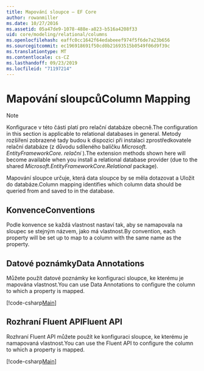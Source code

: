 ```yaml
---
title: Mapování sloupce – EF Core
author: rowanmiller
ms.date: 10/27/2016
ms.assetid: 05a47de9-1078-488e-a823-b516a4208f33
uid: core/modeling/relational/columns
ms.openlocfilehash: eaffc0cc1642f64edabeeef974f5f6de7a23b656
ms.sourcegitcommit: ec196918691f50cd0b21693515b0549f06d9f39c
ms.translationtype: MT
ms.contentlocale: cs-CZ
ms.lasthandoff: 09/23/2019
ms.locfileid: "71197214"
---
```

# <a name="column-mapping"></a><span data-ttu-id="1f30d-102">Mapování sloupců</span><span class="sxs-lookup"><span data-stu-id="1f30d-102">Column Mapping</span></span>

> [!NOTE]  
> <span data-ttu-id="1f30d-103">Konfigurace v této části platí pro relační databáze obecně.</span><span class="sxs-lookup"><span data-stu-id="1f30d-103">The configuration in this section is applicable to relational databases in general.</span></span> <span data-ttu-id="1f30d-104">Metody rozšíření zobrazené tady budou k dispozici při instalaci zprostředkovatele relační databáze (z důvodu sdíleného balíčku *Microsoft. EntityFrameworkCore. relační* ).</span><span class="sxs-lookup"><span data-stu-id="1f30d-104">The extension methods shown here will become available when you install a relational database provider (due to the shared *Microsoft.EntityFrameworkCore.Relational* package).</span></span>

<span data-ttu-id="1f30d-105">Mapování sloupce určuje, která data sloupce by se měla dotazovat a Uložit do databáze.</span><span class="sxs-lookup"><span data-stu-id="1f30d-105">Column mapping identifies which column data should be queried from and saved to in the database.</span></span>

## <a name="conventions"></a><span data-ttu-id="1f30d-106">Konvence</span><span class="sxs-lookup"><span data-stu-id="1f30d-106">Conventions</span></span>

<span data-ttu-id="1f30d-107">Podle konvence se každá vlastnost nastaví tak, aby se namapovala na sloupec se stejným názvem, jako má vlastnost.</span><span class="sxs-lookup"><span data-stu-id="1f30d-107">By convention, each property will be set up to map to a column with the same name as the property.</span></span>

## <a name="data-annotations"></a><span data-ttu-id="1f30d-108">Datové poznámky</span><span class="sxs-lookup"><span data-stu-id="1f30d-108">Data Annotations</span></span>

<span data-ttu-id="1f30d-109">Můžete použít datové poznámky ke konfiguraci sloupce, ke kterému je mapována vlastnost.</span><span class="sxs-lookup"><span data-stu-id="1f30d-109">You can use Data Annotations to configure the column to which a property is mapped.</span></span>

[!code-csharp[Main](../../../../samples/core/Modeling/DataAnnotations/Relational/Column.cs?highlight=13)]

## <a name="fluent-api"></a><span data-ttu-id="1f30d-110">Rozhraní Fluent API</span><span class="sxs-lookup"><span data-stu-id="1f30d-110">Fluent API</span></span>

<span data-ttu-id="1f30d-111">Rozhraní Fluent API můžete použít ke konfiguraci sloupce, ke kterému je namapovaná vlastnost.</span><span class="sxs-lookup"><span data-stu-id="1f30d-111">You can use the Fluent API to configure the column to which a property is mapped.</span></span>

[!code-csharp[Main](../../../../samples/core/Modeling/FluentAPI/Relational/Column.cs?highlight=11-13)]
